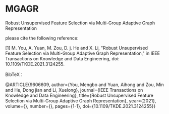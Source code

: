 # MGAGR
Robust Unsupervised Feature Selection via Multi-Group Adaptive Graph Representation


please cite the following reference:

[1] M. You, A. Yuan, M. Zou, D. j. He and X. Li, "Robust Unsupervised Feature Selection via Multi-Group Adaptive Graph Representation," in IEEE Transactions on Knowledge and Data Engineering, doi: 10.1109/TKDE.2021.3124255.



BibTeX：

@ARTICLE{9606609,
  author={You, Mengbo and Yuan, Aihong and Zou, Min and He, Dong jian and Li, Xuelong},
  journal={IEEE Transactions on Knowledge and Data Engineering}, 
  title={Robust Unsupervised Feature Selection via Multi-Group Adaptive Graph Representation}, 
  year={2021},
  volume={},
  number={},
  pages={1-1},
  doi={10.1109/TKDE.2021.3124255}}

